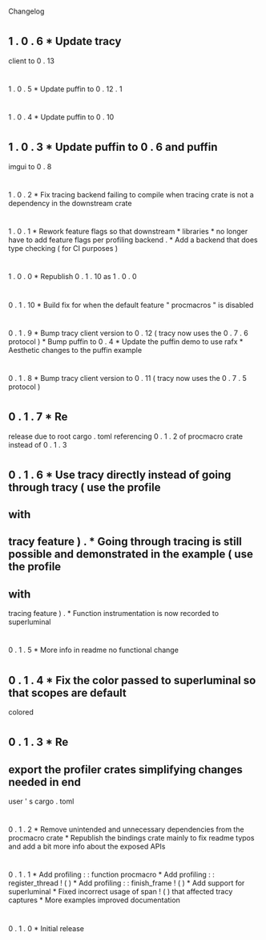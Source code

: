 #
Changelog
#
#
1
.
0
.
6
*
Update
tracy
-
client
to
0
.
13
#
#
1
.
0
.
5
*
Update
puffin
to
0
.
12
.
1
#
#
1
.
0
.
4
*
Update
puffin
to
0
.
10
#
#
1
.
0
.
3
*
Update
puffin
to
0
.
6
and
puffin
-
imgui
to
0
.
8
#
#
1
.
0
.
2
*
Fix
tracing
backend
failing
to
compile
when
tracing
crate
is
not
a
dependency
in
the
downstream
crate
#
#
1
.
0
.
1
*
Rework
feature
flags
so
that
downstream
*
libraries
*
no
longer
have
to
add
feature
flags
per
profiling
backend
.
*
Add
a
backend
that
does
type
checking
(
for
CI
purposes
)
#
#
1
.
0
.
0
*
Republish
0
.
1
.
10
as
1
.
0
.
0
#
#
0
.
1
.
10
*
Build
fix
for
when
the
default
feature
"
procmacros
"
is
disabled
#
#
0
.
1
.
9
*
Bump
tracy
client
version
to
0
.
12
(
tracy
now
uses
the
0
.
7
.
6
protocol
)
*
Bump
puffin
to
0
.
4
*
Update
the
puffin
demo
to
use
rafx
*
Aesthetic
changes
to
the
puffin
example
#
#
0
.
1
.
8
*
Bump
tracy
client
version
to
0
.
11
(
tracy
now
uses
the
0
.
7
.
5
protocol
)
#
#
0
.
1
.
7
*
Re
-
release
due
to
root
cargo
.
toml
referencing
0
.
1
.
2
of
procmacro
crate
instead
of
0
.
1
.
3
#
#
0
.
1
.
6
*
Use
tracy
directly
instead
of
going
through
tracy
(
use
the
profile
-
with
-
tracy
feature
)
.
*
Going
through
tracing
is
still
possible
and
demonstrated
in
the
example
(
use
the
profile
-
with
-
tracing
feature
)
.
*
Function
instrumentation
is
now
recorded
to
superluminal
#
#
0
.
1
.
5
*
More
info
in
readme
no
functional
change
#
#
0
.
1
.
4
*
Fix
the
color
passed
to
superluminal
so
that
scopes
are
default
-
colored
#
#
0
.
1
.
3
*
Re
-
export
the
profiler
crates
simplifying
changes
needed
in
end
-
user
'
s
cargo
.
toml
#
#
0
.
1
.
2
*
Remove
unintended
and
unnecessary
dependencies
from
the
procmacro
crate
*
Republish
the
bindings
crate
mainly
to
fix
readme
typos
and
add
a
bit
more
info
about
the
exposed
APIs
#
#
0
.
1
.
1
*
Add
profiling
:
:
function
procmacro
*
Add
profiling
:
:
register_thread
!
(
)
*
Add
profiling
:
:
finish_frame
!
(
)
*
Add
support
for
superluminal
*
Fixed
incorrect
usage
of
span
!
(
)
that
affected
tracy
captures
*
More
examples
improved
documentation
#
#
0
.
1
.
0
*
Initial
release
